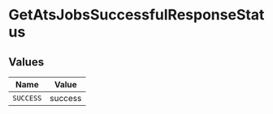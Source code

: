 # GetAtsJobsSuccessfulResponseStatus


## Values

| Name      | Value     |
| --------- | --------- |
| `SUCCESS` | success   |